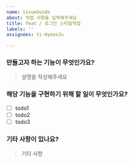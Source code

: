 ```yaml
---
name: issueGuide
about: 작업 사항을 입력해주세요
title: feat / 로그인 스타일작업
labels: ''
assignees: Yi-HyeonJu

---
```


### 만들고자 하는 기능이 무엇인가요?

> 설명을 작성해주세요

### 해당 기능을 구현하기 위해 할 일이 무엇인가요?

- [ ] todo1
- [ ] todo2
- [ ] todo3

### 기타 사항이 있나요?

> 기타 사항
